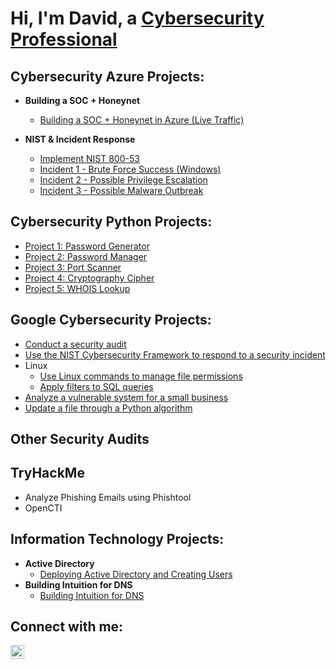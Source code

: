 <h1>Hi, I'm David, a <a href="https://www.linkedin.com/in/david-j-030135280?original_referer=
">Cybersecurity Professional</a></h1>

<h2> Cybersecurity Azure Projects:</h2>

- <b>Building a SOC + Honeynet</b>
  - [Building a SOC + Honeynet in Azure (Live Traffic)](https://github.com/davidj778/building-a-soc-and-honeynet)

- <b>NIST & Incident Response</b>
  - [Implement NIST 800-53](https://github.com/davidj778/Implement-NIST-800-53)
  - [Incident 1 - Brute Force Success (Windows)](https://github.com/davidj778/Incident-1-Brute-Force-Success-)
  - [Incident 2 - Possible Privilege Escalation](https://github.com/davidj778/Incident-2-Possible-Privilege-Escalation)
  - [Incident 3 - Possible Malware Outbreak](https://github.com/davidj778/Incident-3-Possible-Malware-Outbreak)

<h2> Cybersecurity Python Projects:</h2>

  - [Project 1: Password Generator](https://github.com/davidj778/password-generator)
  - [Project 2: Password Manager](https://github.com/davidj778/Password-Manager)
  - [Project 3: Port Scanner](https://github.com/davidj778/Port-Scanner)
  - [Project 4: Cryptography Cipher](https://github.com/davidj778/Cryptography-Cipher)
  - [Project 5: WHOIS Lookup](https://github.com/davidj778/WHOIS-Lookup)

<h2> Google Cybersecurity Projects:</h2>


- [Conduct a security audit](https://github.com/davidj778/Conduct-a-security-audit)
- [Use the NIST Cybersecurity Framework to respond to a security incident](https://github.com/davidj778/Use-the-NIST-Cybersecurity-Framework-)
- Linux
  - [Use Linux commands to manage file permissions](https://github.com/davidj778/Use-Linux-commands-to-manage-file-permissions)
  - [Apply filters to SQL queries](https://github.com/davidj778/Apply-filters-to-SQL-queries)
- [Analyze a vulnerable system for a small business](https://github.com/davidj778/Analyze-a-vulnerable-system-for-a-small-business)
- [Update a file through a Python algorithm](https://github.com/davidj778/Update-a-file-through-a-Python-algorithm)

<h2> Other Security Audits </h2>

<h2> TryHackMe </h2>

- Analyze Phishing Emails using Phishtool
-  OpenCTI
<h2> Information Technology Projects:</h2>

- <b>Active Directory</b>
  - [Deploying Active Directory and Creating Users](https://github.com/davidj778/Active-Directory)
- <b>Building Intuition for DNS</b>
  - [Building Intuition for DNS](https://github.com/davidj778/Building-Intuition-for-DNS)

<h2>Connect with me:</h2>


[<img align="left" alt="Josh | LinkedIn" width="22px" src="https://cdn.jsdelivr.net/npm/simple-icons@v3/icons/linkedin.svg" />][linkedin]


[twitter]: https://twitter.com/Josh
[instagram]: https://www.instagram.com/Josh
[linkedin]: https://www.linkedin.com/in/david-j-030135280?original_referer=


